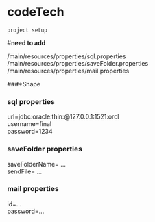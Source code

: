 # codeTech

    project setup

#**need to add**


/main/resources/properties/sql.properties   
/main/resources/properties/saveFolder.properties   
/main/resources/properties/mail.properties

###*Shape

### sql properties
url=jdbc:oracle:thin:@127.0.0.1:1521:orcl   
username=final   
password=1234


### saveFolder properties
saveFolderName= ...      
sendFile= ...


### mail properties
id=...   
password=...